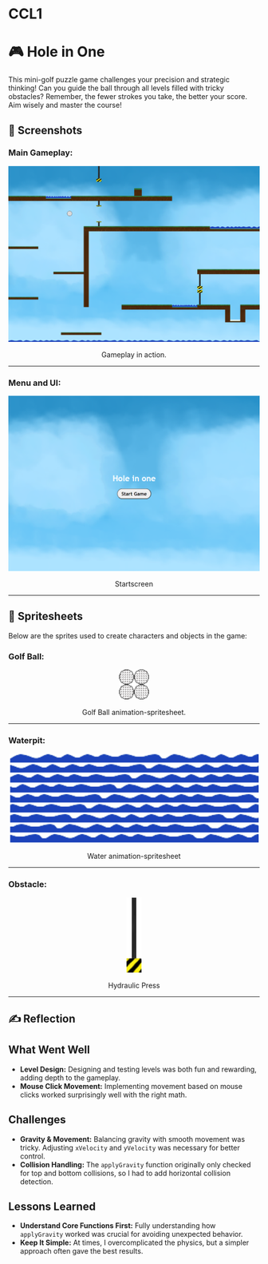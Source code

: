 # CCL1
# 🎮 **Hole in One** 

This mini-golf puzzle game challenges your precision and strategic thinking! Can you guide the ball through all levels filled with tricky obstacles? Remember, the fewer strokes you take, the better your score. Aim wisely and master the course!

## 📸 **Screenshots**

### Main Gameplay:
<div style="text-align: center;">
  <img src="gameplay.png" alt="Gameplay Screenshot" width="600">
  <p> Gameplay in action.</p>
</div>

---

### Menu and UI:
<div style="text-align: center;">
  <img src="menu.png" alt="Startscreen" width="600">
  <p>Startscreen</p>
</div>

---

## 🎨 **Spritesheets**
Below are the sprites used to create characters and objects in the game:

### Golf Ball:
<div style="text-align: center;">
  <img src="golf_ball.png" alt="ball" width="60">
  <p>Golf Ball animation-spritesheet.</p>
</div>

---

### Waterpit:
<div style="text-align: center;">
  <img src="waterpit_sprite_short.png" alt="Waterpit" width="500">
  <p>Water animation-spritesheet</p>
</div>

---

### Obstacle:
<div style="text-align: center;">
  <img src="hydraulic_press_down.png" alt="Hydraulic Press" width="30">
  <p>Hydraulic Press</p>
</div>

---

## ✍️ **Reflection**

## What Went Well  
- **Level Design:** Designing and testing levels was both fun and rewarding, adding depth to the gameplay.  
- **Mouse Click Movement:** Implementing movement based on mouse clicks worked surprisingly well with the right math.  

## Challenges  
- **Gravity & Movement:** Balancing gravity with smooth movement was tricky. Adjusting `xVelocity` and `yVelocity` was necessary for better control.  
- **Collision Handling:** The `applyGravity` function originally only checked for top and bottom collisions, so I had to add horizontal collision detection.  

## Lessons Learned  
- **Understand Core Functions First:** Fully understanding how `applyGravity` worked was crucial for avoiding unexpected behavior.  
- **Keep It Simple:** At times, I overcomplicated the physics, but a simpler approach often gave the best results.  

